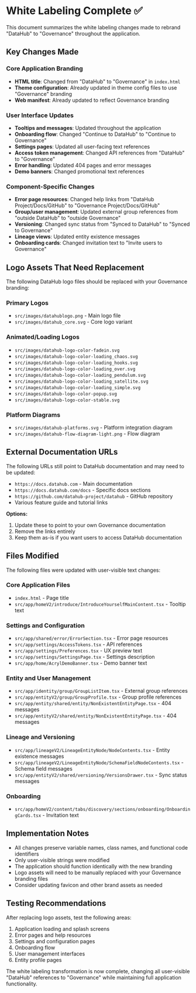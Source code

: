 # White Labeling Complete ✅

This document summarizes the white labeling changes made to rebrand "DataHub" to "Governance" throughout the application.

## Key Changes Made

### Core Application Branding
- **HTML title**: Changed from "DataHub" to "Governance" in `index.html`
- **Theme configuration**: Already updated in theme config files to use "Governance" branding
- **Web manifest**: Already updated to reflect Governance branding

### User Interface Updates
- **Tooltips and messages**: Updated throughout the application
- **Onboarding flow**: Changed "Continue to DataHub" to "Continue to Governance"
- **Settings pages**: Updated all user-facing text references
- **Access token management**: Changed API references from "DataHub" to "Governance"
- **Error handling**: Updated 404 pages and error messages
- **Demo banners**: Changed promotional text references

### Component-Specific Changes
- **Error page resources**: Changed help links from "DataHub Project/Docs/GitHub" to "Governance Project/Docs/GitHub"
- **Group/user management**: Updated external group references from "outside DataHub" to "outside Governance"
- **Versioning**: Changed sync status from "Synced to DataHub" to "Synced to Governance"
- **Lineage views**: Updated entity existence messages
- **Onboarding cards**: Changed invitation text to "Invite users to Governance"

## Logo Assets That Need Replacement

The following DataHub logo files should be replaced with your Governance branding:

### Primary Logos
- `src/images/datahublogo.png` - Main logo file
- `src/images/datahub_core.svg` - Core logo variant

### Animated/Loading Logos
- `src/images/datahub-logo-color-fadein.svg`
- `src/images/datahub-logo-color-loading_chaos.svg`
- `src/images/datahub-logo-color-loading_hooks.svg`
- `src/images/datahub-logo-color-loading_over.svg`
- `src/images/datahub-logo-color-loading_pendulum.svg`
- `src/images/datahub-logo-color-loading_satellite.svg`
- `src/images/datahub-logo-color-loading_simple.svg`
- `src/images/datahub-logo-color-popup.svg`
- `src/images/datahub-logo-color-stable.svg`

### Platform Diagrams
- `src/images/datahub-platforms.svg` - Platform integration diagram
- `src/images/datahub-flow-diagram-light.png` - Flow diagram

## External Documentation URLs

The following URLs still point to DataHub documentation and may need to be updated:

- `https://docs.datahub.com` - Main documentation
- `https://docs.datahub.com/docs` - Specific docs sections
- `https://github.com/datahub-project/datahub` - GitHub repository
- Various feature guide and tutorial links

**Options:**
1. Update these to point to your own Governance documentation
2. Remove the links entirely
3. Keep them as-is if you want users to access DataHub documentation

## Files Modified

The following files were updated with user-visible text changes:

### Core Application Files
- `index.html` - Page title
- `src/app/homeV2/introduce/IntroduceYourselfMainContent.tsx` - Tooltip text

### Settings and Configuration
- `src/app/shared/error/ErrorSection.tsx` - Error page resources
- `src/app/settings/AccessTokens.tsx` - API references
- `src/app/settings/Preferences.tsx` - UX preview text
- `src/app/settings/SettingsPage.tsx` - Settings description
- `src/app/home/AcrylDemoBanner.tsx` - Demo banner text

### Entity and User Management
- `src/app/identity/group/GroupListItem.tsx` - External group references
- `src/app/entityV2/group/GroupProfile.tsx` - Group profile references
- `src/app/entity/shared/entity/NonExistentEntityPage.tsx` - 404 messages
- `src/app/entityV2/shared/entity/NonExistentEntityPage.tsx` - 404 messages

### Lineage and Versioning
- `src/app/lineageV2/LineageEntityNode/NodeContents.tsx` - Entity existence messages
- `src/app/lineageV2/LineageEntityNode/SchemaFieldNodeContents.tsx` - Schema field messages
- `src/app/entityV2/shared/versioning/VersionsDrawer.tsx` - Sync status messages

### Onboarding
- `src/app/homeV2/content/tabs/discovery/sections/onboarding/OnboardingCards.tsx` - Invitation text

## Implementation Notes

- All changes preserve variable names, class names, and functional code identifiers
- Only user-visible strings were modified
- The application should function identically with the new branding
- Logo assets will need to be manually replaced with your Governance branding files
- Consider updating favicon and other brand assets as needed

## Testing Recommendations

After replacing logo assets, test the following areas:
1. Application loading and splash screens
2. Error pages and help resources
3. Settings and configuration pages
4. Onboarding flow
5. User management interfaces
6. Entity profile pages

The white labeling transformation is now complete, changing all user-visible "DataHub" references to "Governance" while maintaining full application functionality.